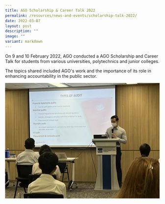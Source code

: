 ```yaml
---
title: AGO Scholarship & Career Talk 2022
permalink: /resources/news-and-events/scholarship-talk-2022/
date: 2022-03-07
layout: post
description: ""
image: ""
variant: markdown
---
```

On 9 and 10 February 2022, AGO conducted a AGO Scholarship and Career Talk for students from various universities, polytechnics and junior colleges. 

The topics shared included AGO's work and the importance of its role in enhancing accountability in the public sector. 



![](/images/News_Events_Photos/2022/Scholarship_Career_Tak2022.jpg)